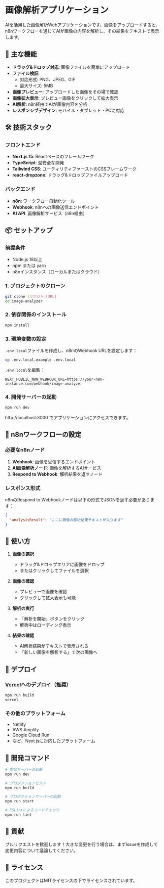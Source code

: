 # 画像解析アプリケーション

AIを活用した画像解析Webアプリケーションです。画像をアップロードすると、n8nワークフローを通じてAIが画像の内容を解析し、その結果をテキストで表示します。

## 🌟 主な機能

- **ドラッグ&ドロップ対応**: 画像ファイルを簡単にアップロード
- **ファイル検証**: 
  - 対応形式: PNG、JPEG、GIF
  - 最大サイズ: 5MB
- **画像プレビュー**: アップロードした画像をその場で確認
- **画像拡大表示**: プレビュー画像をクリックして拡大表示
- **AI解析**: n8n経由でAIが画像内容を分析
- **レスポンシブデザイン**: モバイル・タブレット・PCに対応

## 🛠 技術スタック

### フロントエンド
- **Next.js 15**: Reactベースのフレームワーク
- **TypeScript**: 型安全な開発
- **Tailwind CSS**: ユーティリティファーストのCSSフレームワーク
- **react-dropzone**: ドラッグ&ドロップファイルアップロード

### バックエンド
- **n8n**: ワークフロー自動化ツール
- **Webhook**: n8nへの画像送信エンドポイント
- **AI API**: 画像解析サービス（n8n経由）

## 📦 セットアップ

### 前提条件
- Node.js 18以上
- npm または yarn
- n8nインスタンス（ローカルまたはクラウド）

### 1. プロジェクトのクローン
```bash
git clone [リポジトリURL]
cd image-analyzer
```

### 2. 依存関係のインストール
```bash
npm install
```

### 3. 環境変数の設定
`.env.local`ファイルを作成し、n8nのWebhook URLを設定します：

```bash
cp .env.local.example .env.local
```

`.env.local`を編集：
```
NEXT_PUBLIC_N8N_WEBHOOK_URL=https://your-n8n-instance.com/webhook/image-analyzer
```

### 4. 開発サーバーの起動
```bash
npm run dev
```

http://localhost:3000 でアプリケーションにアクセスできます。

## 🔧 n8nワークフローの設定

### 必要なn8nノード
1. **Webhook**: 画像を受信するエンドポイント
2. **AI画像解析ノード**: 画像を解析するAIサービス
3. **Respond to Webhook**: 解析結果を返すノード

### レスポンス形式
n8nのRespond to Webhookノードは以下の形式でJSONを返す必要があります：

```json
{
  "analysisResult": "ここに画像の解析結果テキストが入ります"
}
```

## 📱 使い方

1. **画像の選択**
   - ドラッグ&ドロップエリアに画像をドロップ
   - またはクリックしてファイルを選択

2. **画像の確認**
   - プレビューで画像を確認
   - クリックして拡大表示も可能

3. **解析の実行**
   - 「解析を開始」ボタンをクリック
   - 解析中はローディング表示

4. **結果の確認**
   - AI解析結果がテキストで表示される
   - 「新しい画像を解析する」で次の画像へ

## 🚀 デプロイ

### Vercelへのデプロイ（推奨）
```bash
npm run build
vercel
```

### その他のプラットフォーム
- Netlify
- AWS Amplify
- Google Cloud Run
- など、Next.jsに対応したプラットフォーム

## 📝 開発コマンド

```bash
# 開発サーバーの起動
npm run dev

# プロダクションビルド
npm run build

# プロダクションサーバーの起動
npm run start

# ESLintによるコードチェック
npm run lint
```

## 🤝 貢献

プルリクエストを歓迎します！大きな変更を行う場合は、まずissueを作成して変更内容について議論してください。

## 📄 ライセンス

このプロジェクトはMITライセンスの下でライセンスされています。